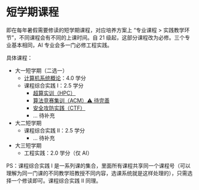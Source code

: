 # 短学期课程

即在每年暑假需要修读的短学期课程，对应培养方案上 “专业课程 > 实践教学环节”，不同课程会有不同的上课时间。自 21 级起，这部分课程改为必修。三个专业基本相同，AI 专业会多一门必修工程实践。

具体课程：

- 大一短学期（二选一）
    - [计算机系统概论](ics/)：4.0 学分
    - 课程综合实践 Ⅰ：2.5 学分
        - [超算实训（HPC）](hpc/)
        - [算法竞赛集训（ACM）⚠️ 待完善](acm/)
        - [安全攻防实践（CTF）](ctf/)
        - ... 待补充
- 大二短学期
    - 课程综合实践 Ⅱ：2.5 学分
        - ... 待补充
- 大三短学期
    - 工程实践：2.0 学分（仅 AI）

PS：课程综合实践 Ⅰ 是一系列课的集合，里面所有课程共享同一个课程号（可以理解为同一门课的不同教学班教授不同内容，选课系统就是这样处理的），只需选择一个修读即可。课程综合实践 Ⅱ 同理。
